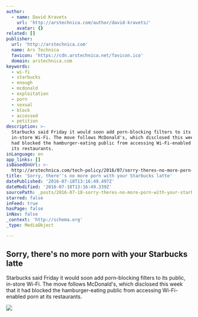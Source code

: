 ```yaml
---
author:
  - name: David Kravets
    url: 'http://arstechnica.com/author/david-kravets/'
    avatar: {}
related: []
publisher:
  url: 'http://arstechnica.com'
  name: Ars Technica
  favicon: 'https://cdn.arstechnica.net/favicon.ico'
  domain: arstechnica.com
keywords:
  - wi-fi
  - starbucks
  - enough
  - mcdonald
  - exploitation
  - porn
  - sexual
  - block
  - accessed
  - petition
description: >-
  Starbucks said Friday it would soon add porn-blocking filters to its public,
  in-store Wi-Fi. The move follows McDonald's, which disclosed this week that it
  had blocked the hamburger-eating public from accessing Wi-Fi-enabled porn at
  its restaurants.
inLanguage: en
app_links: []
isBasedOnUrl: >-
  http://arstechnica.com/tech-policy/2016/07/sorry-theres-no-more-porn-with-your-starbucks-latte/
title: 'Sorry, there''s no more porn with your Starbucks latte'
datePublished: '2016-07-18T13:16:49.497Z'
dateModified: '2016-07-18T13:16:49.339Z'
sourcePath: _posts/2016-07-18-sorry-theres-no-more-porn-with-your-starbucks-latte.md
starred: false
inFeed: true
hasPage: false
inNav: false
_context: 'http://schema.org'
_type: MediaObject

---
```

<article style=""><h1>Sorry, there's no more porn with your Starbucks latte</h1><p>Starbucks said Friday it would soon add porn-blocking filters to its public, in-store Wi-Fi. The move follows McDonald's, which disclosed this week that it had blocked the hamburger-eating public from accessing Wi-Fi-enabled porn at its restaurants.</p><img src="http://cdn.arstechnica.net/wp-content/uploads/2016/07/190184209_96ec97e8f0_o-640x438.jpg" /></article>